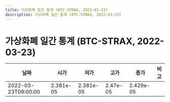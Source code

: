 ```yaml
---
title: 가상화폐 일간 통계 (BTC-STRAX, 2022-03-23)
description: 가상화폐 일간 통계 (BTC-STRAX, 2022-03-23)
---
```


가상화폐 일간 통계 (BTC-STRAX, 2022-03-23)
===

|날짜|시가|저가|고가|종가|비고|
|--|--|--|--|--|--|
|2022-03-23T09:00:00|2.381e-05|2.381e-05|2.47e-05|2.429e-05|    |

